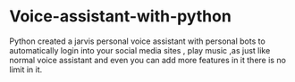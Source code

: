 # Voice-assistant-with-python
Python created a jarvis personal voice assistant with personal bots to automatically login into your social media sites , play music ,as just like normal voice assistant and even you can add more features in it there is no limit in it.
